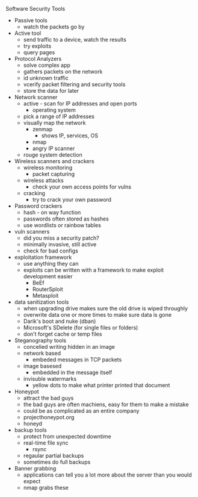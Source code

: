 Software Security Tools

* Passive tools
	* watch the packets go by 
* Active tool
	* send traffic to a device, watch the results 
	* try exploits 
	* query pages
* Protocol Analyzers 
	* solve complex app
	* gathers packets on the network
	* id unknown traffic 
	* vcerify packet filtering and security tools
	* store the data for later
* Network scanner
	* active - scan for IP addresses and open ports 
		* operating system
	* pick a range of IP addresses 
	* visually map the network 
		* zenmap 
			* shows IP, services, OS
		* nmap
		* angry IP scanner
	* rouge system detection 
* Wireless scanners and crackers
	* wireless monitoring 
		* packet capturing 
	* wireless attacks 
		* check your own access points for vulns
	* cracking 
		* try to crack your own password
* Password crackers
	* hash - on way function 
	* passwords often stored as hashes 
	* use wordlists or rainbow tables 
* vuln scanners 
	* did you miss a security patch?
	* minimally invasive, still active 
	* check for bad configs 
* exploitation framework 
	* use anything they can
	* exploits can be written with a framework to make exploit development easier 
		* BeEf
		* RouterSploit
		* Metasploit
* data sanitization tools
	* when upgrading drive makes sure the old drive is wiped throughly 
	* overwrite data one or more times to make sure data is gone 
	* Darik's boot and nuke (dban)
	* Microsoft's SDelete (for single files or folders)
	* don't forget cache or temp files 
* Steganography tools
	* concelied writing hidden in an image 
	* network based
		* embeded messages in TCP packets 
	* image basesed
		* embedded in the message itself
	* invisuble watermarks
		* yellow dots to make what printer printed that document 
* Honeypot
	* attract the bad guys 
	* the bad guys are often machiens, easy for them to make a mistake
	* could be as complicated as an entire company 
	* projecthoneypot.org
	* honeyd
* backup tools
	* protect from unexpected downtime
	* real-time file sync 
		* rsync
	* regaular partial backups
	* sometimes do full backups 
* Banner grabbing
	* applications can tell you a lot more about the server than you would expect 
	* nmap grabs these 